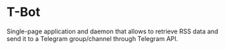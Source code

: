 # T-Bot
Single-page application and daemon that allows to retrieve RSS data and send it to a Telegram group/channel through Telegram API.
